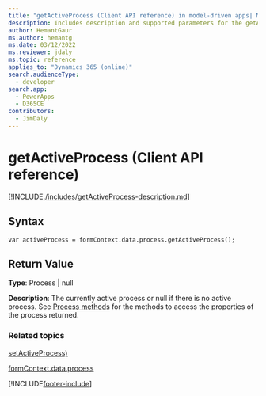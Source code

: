 ```yaml
---
title: "getActiveProcess (Client API reference) in model-driven apps| MicrosoftDocs"
description: Includes description and supported parameters for the getActiveProcess method.
author: HemantGaur
ms.author: hemantg
ms.date: 03/12/2022
ms.reviewer: jdaly
ms.topic: reference
applies_to: "Dynamics 365 (online)"
search.audienceType: 
  - developer
search.app: 
  - PowerApps
  - D365CE
contributors:
  - JimDaly
---
```

# getActiveProcess (Client API reference)



[!INCLUDE[./includes/getActiveProcess-description.md](./includes/getActiveProcess-description.md)]

## Syntax

`var activeProcess = formContext.data.process.getActiveProcess();`

## Return Value

**Type**: Process | null

**Description**: The currently active process or null if there is no active process. See [Process methods](../../formContext-data-process.md#process-methods) for the methods to access the properties of the process returned.

### Related topics

[setActiveProcess)](setActiveProcess.md)

[formContext.data.process](../../formContext-data-process.md)
 




[!INCLUDE[footer-include](../../../../../../includes/footer-banner.md)]
